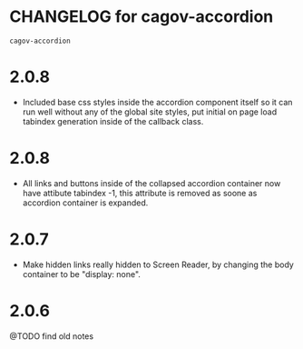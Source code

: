 # CHANGELOG for cagov-accordion
`cagov-accordion`
# 2.0.8
* Included base css styles inside the accordion component itself so it can run well without any of the global site styles, put initial on page load tabindex generation inside of the callback class.

# 2.0.8
* All links and buttons inside of the collapsed accordion container now have attibute tabindex -1, this attribute is removed as soone as accordion container is expanded.

# 2.0.7
* Make hidden links really hidden to Screen Reader, by changing the body container to be "display: none".


# 2.0.6 
@TODO find old notes

